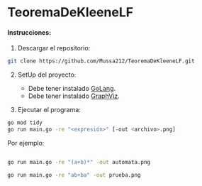 # TeoremaDeKleeneLF

#### Instrucciones:

1. Descargar el repositorio: 

```bash
git clone https://github.com/Mussa212/TeoremaDeKleeneLF.git
```

2. SetUp del proyecto:
   - Debe tener instalado [GoLang](https://go.dev/dl/).
   - Debe tener instalado [GraphViz](https://graphviz.org/download/).

3. Ejecutar el programa:

```bash
go mod tidy 
go run main.go -re "<expresión>" [-out <archivo>.png]
```
Por ejemplo:

```bash

go run main.go -re "(a+b)*" -out automata.png

go run main.go -re "ab+ba" -out prueba.png
```
